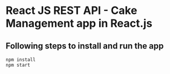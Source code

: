 # React JS REST API - Cake Management app in React.js

## Following steps to install and run the app
```
npm install
npm start
```